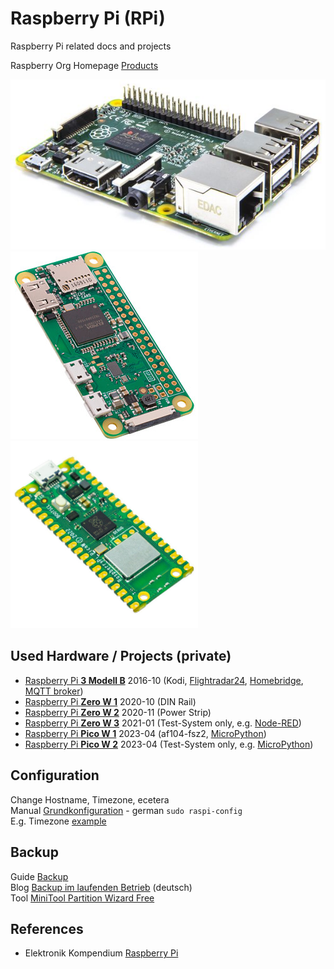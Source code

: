 # Raspberry Pi (RPi)
Raspberry Pi related docs and projects

Raspberry Org Homepage [Products](https://www.raspberrypi.org/products/)

![RPi3](images/raspberry-pi-3.jpg) ![RPiZW](images/raspberry-pi-zero-w.jpg) 
<img width="300" alt="2023-04-10" src="images/raspberry-pi-pico-w.jpg"> 

## Used Hardware / Projects (private)

* [Raspberry Pi **3 Modell B**](https://github.com/griemide/RPi3B) 2016-10 (Kodi, [Flightradar24](https://github.com/griemide/RPi3B/tree/master/Flightrader24), [Homebridge](https://github.com/griemide/RPi3B/tree/master/Homebridge), [MQTT broker](https://github.com/griemide/mqtt))
* [Raspberry Pi **Zero W 1**](https://github.com/griemide/RPiZW) 2020-10 (DIN Rail)
* [Raspberry Pi **Zero W 2**](https://github.com/griemide/RPiZW2) 2020-11 (Power Strip)
* [Raspberry Pi **Zero W 3**](https://github.com/griemide/RPiZW3) 2021-01 (Test-System only, e.g. [Node-RED](https://github.com/griemide/Node-RED))
* [Raspberry Pi **Pico W 1**](https://github.com/griemide/RPiPW1) 2023-04 (af104-fsz2,  [MicroPython](https://github.com/griemide/MicroPython))
* [Raspberry Pi **Pico W 2**](https://github.com/griemide/RPiPW2) 2023-04 (Test-System only, e.g. [MicroPython](https://github.com/griemide/MicroPython))


## Configuration
Change Hostname, Timezone, ecetera  
Manual [Grundkonfiguration](http://www.elektronik-kompendium.de/sites/raspberry-pi/1906291.htm) - german
```sudo raspi-config```  
E.g. Timezone [example](images/raspi-config_locales.jpg)  

## Backup
Guide [Backup](https://www.raspberrypi.org/documentation/linux/filesystem/backup.md)  
Blog [Backup im laufenden Betrieb](https://hilftdirweiter.de/backup-des-raspberry-pi-im-laufenden-betrieb/) (deutsch)  
Tool [MiniTool Partition Wizard Free](https://www.minitool.com/)

## References
* Elektronik Kompendium [Raspberry Pi](http://www.elektronik-kompendium.de/sites/raspberry-pi/index.htm)


